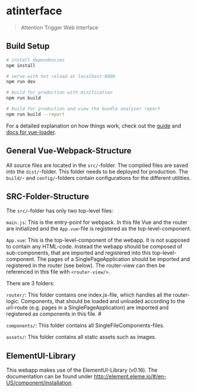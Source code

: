 # atinterface

> Attention Trigger Web Interface

## Build Setup

``` bash
# install dependencies
npm install

# serve with hot reload at localhost:8080
npm run dev

# build for production with minification
npm run build

# build for production and view the bundle analyzer report
npm run build --report
```

For a detailed explanation on how things work, check out the [guide](http://vuejs-templates.github.io/webpack/) and [docs for vue-loader](http://vuejs.github.io/vue-loader).


## General Vue-Webpack-Structure

All source files are located in the `src/`-folder.
The compiled files are saved into the `dist/`-folder. This folder needs to be deployed for production.
The `build/`- and `config/`-folders contain configurations for the different utilities.

## SRC-Folder-Structure

The `src/`-folder has only two top-level files: 

`main.js`: This is the entry-point for webpack. In this file Vue and the router are initialized and the `App.vue`-file is registered as the top-level-component.

`App.vue`: This is the top-level-component of the webapp. It is not supposed to contain any HTML-code. Instead the webapp should be composed of sub-components, that are imported and registered into this top-level-component. The pages of a SinglePageApplication should be imported and registered in the router (see below). The router-view can then be referenced in this file with `<router-view/>`.

There are 3 folders:

`router/`: This folder contains one index.js-file, which handles all the router-logic. Components, that should be loaded and unloaded according to the url-route (e.g. pages in a SinglePageApplication) are imported and registered as components in this file. #

`components/`: This folder contains all SingleFileComponents-files.

`assets/`: This folder contains all static assets such as images.


## ElementUI-Library

This webapp makes use of the ElementUI-Library (v0.16). The documentation can be found under http://element.eleme.io/#/en-US/component/installation.
